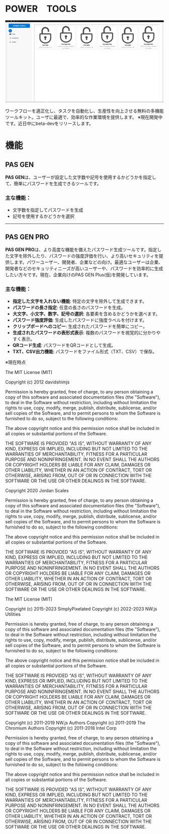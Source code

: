 # POWER　TOOLS
![POWER　TOOLS](https://raw.githubusercontent.com/sata-x/POWER-TOOLS/refs/heads/main/img/sukusyo_vegatool.png)

ワークフローを適正化し、タスクを自動化し、生産性を向上させる無料の多機能ツールキット。ユーザに最適で、効率的な作業環境を提供します。
※現在開発中です。近日中にbeta-devをリリースします。
# 機能

## PAS GEN
**PAS GEN**は、ユーザーが設定した文字数や記号を使用するかどうかを指定して、簡単にパスワードを生成できるツールです。
### 主な機能：
- 文字数を指定してパスワードを生成
- 記号を使用するかどうかを選択
---
## PAS GEN PRO
**PAS GEN PRO**は、より高度な機能を備えたパスワード生成ツールです。指定した文字を除外したり、パスワードの強度評価を行い、より高いセキュリティを提供します。パワーユーザー、開発者、企業などの向け。最適なユーザーは企業、開発者などのセキュリティニーズが高いユーザーや、パスワードを効率的に生成したい方々です。現在、企業向けのPAS GEN Plus(仮)を開発しています。  
### 主な機能：
- **指定した文字を入れない機能**: 特定の文字を除外して生成できます。
- **パスワードの長さ指定**: 任意の長さのパスワードを生成。
- **大文字、小文字、数字、記号の選択**: 各要素を含めるかどうかを選べます。
- **パスワード強度評価**: 生成したパスワードに強度ラベルを付けます。
- **クリップボードへのコピー**: 生成されたパスワードを簡単にコピー。
- **生成されたパスワードの表形式表示**: 複数のパスワードを視覚的に分かりやすく表示。
- **QRコード生成**: パスワードをQRコードとして生成。
- **TXT、CSV出力機能**: パスワードをファイル形式（TXT、CSV）で保存。
 


※現在時点

 The MIT License (MIT)
        
 Copyright (c) 2012 davidshimjs
        
Permission is hereby granted, free of charge,
to any person obtaining a copy of this software and associated documentation files (the "Software"),
to deal in the Software without restriction,
including without limitation the rights to use, copy, modify, merge, publish, distribute, sublicense,
and/or sell copies of the Software, and to permit persons to whom the Software is furnished to do so,
subject to the following conditions:
        
The above copyright notice and this permission notice shall be included in all copies or substantial portions of the Software.
        
THE SOFTWARE IS PROVIDED "AS IS", WITHOUT WARRANTY OF ANY KIND, EXPRESS OR IMPLIED, 
INCLUDING BUT NOT LIMITED TO THE WARRANTIES OF MERCHANTABILITY, FITNESS FOR A PARTICULAR PURPOSE AND NONINFRINGEMENT. 
IN NO EVENT SHALL THE AUTHORS OR COPYRIGHT HOLDERS BE LIABLE FOR ANY CLAIM, DAMAGES OR OTHER LIABILITY, 
WHETHER IN AN ACTION OF CONTRACT, TORT OR OTHERWISE, ARISING FROM, OUT OF OR IN CONNECTION WITH THE SOFTWARE OR THE USE OR OTHER DEALINGS IN THE SOFTWARE.   


Copyright 2020 Jordan Scales

Permission is hereby granted, free of charge, to any person obtaining a copy of this software and associated documentation files (the "Software"), 
to deal in the Software without restriction, including without limitation the rights to use, copy, modify, merge, publish, distribute, sublicense, and/or sell copies of the Software, 
and to permit persons to whom the Software is furnished to do so, subject to the following conditions:

The above copyright notice and this permission notice shall be included in all copies or substantial portions of the Software.

THE SOFTWARE IS PROVIDED "AS IS", WITHOUT WARRANTY OF ANY KIND, EXPRESS OR IMPLIED, INCLUDING BUT NOT LIMITED TO THE WARRANTIES OF MERCHANTABILITY, 
FITNESS FOR A PARTICULAR PURPOSE AND NONINFRINGEMENT. IN NO EVENT SHALL THE AUTHORS OR COPYRIGHT HOLDERS BE LIABLE FOR ANY CLAIM, DAMAGES OR OTHER LIABILITY, WHETHER IN AN ACTION OF CONTRACT, 
TORT OR OTHERWISE, ARISING FROM, OUT OF OR IN CONNECTION WITH THE SOFTWARE OR THE USE OR OTHER DEALINGS IN THE SOFTWARE.



The MIT License (MIT)

Copyright (c) 2015-2023 SimplyPixelated Copyright (c) 2022-2023 NW.js Utilities

Permission is hereby granted, free of charge, to any person obtaining a copy of this software and associated documentation files (the "Software"), to deal in the Software without restriction, 
including without limitation the rights to use, copy, modify, merge, publish, distribute, sublicense, and/or sell copies of the Software, and to permit persons to whom the Software is furnished to do so, 
subject to the following conditions:

The above copyright notice and this permission notice shall be included in all copies or substantial portions of the Software.

THE SOFTWARE IS PROVIDED "AS IS", WITHOUT WARRANTY OF ANY KIND, EXPRESS OR IMPLIED, INCLUDING BUT NOT LIMITED TO THE WARRANTIES OF MERCHANTABILITY,
FITNESS FOR A PARTICULAR PURPOSE AND NONINFRINGEMENT. IN NO EVENT SHALL THE AUTHORS OR COPYRIGHT HOLDERS BE LIABLE FOR ANY CLAIM, DAMAGES OR OTHER LIABILITY, WHETHER IN AN ACTION OF CONTRACT, 
TORT OR OTHERWISE, ARISING FROM, OUT OF OR IN CONNECTION WITH THE SOFTWARE OR THE USE OR OTHER DEALINGS IN THE SOFTWARE.



Copyright (c) 2011-2019 NW.js Authors
Copyright (c) 2011-2019 The Chromium Authors
Copyright (c) 2011-2018 Intel Corp

Permission is hereby granted, free of charge, to any person obtaining a copy of 
this software and associated documentation files (the "Software"), to deal in
the Software without restriction, including without limitation the rights to use, 
copy, modify, merge, publish, distribute, sublicense, and/or sell copies of the 
Software, and to permit persons to whom the Software is furnished to do so,
subject to the following conditions:

The above copyright notice and this permission notice shall be included in all
copies or substantial portions of the Software.

THE SOFTWARE IS PROVIDED "AS IS", WITHOUT WARRANTY OF ANY KIND, EXPRESS OR IMPLIED,
INCLUDING BUT NOT LIMITED TO THE WARRANTIES OF MERCHANTABILITY, FITNESS FOR 
A PARTICULAR PURPOSE AND NONINFRINGEMENT. IN NO EVENT SHALL THE AUTHORS OR COPYRIGHT
HOLDERS BE LIABLE FOR ANY CLAIM, DAMAGES OR OTHER LIABILITY, WHETHER IN AN 
ACTION OF CONTRACT, TORT OR OTHERWISE, ARISING FROM, OUT OF OR IN CONNECTION WITH
THE SOFTWARE OR THE USE OR OTHER DEALINGS IN THE SOFTWARE.
